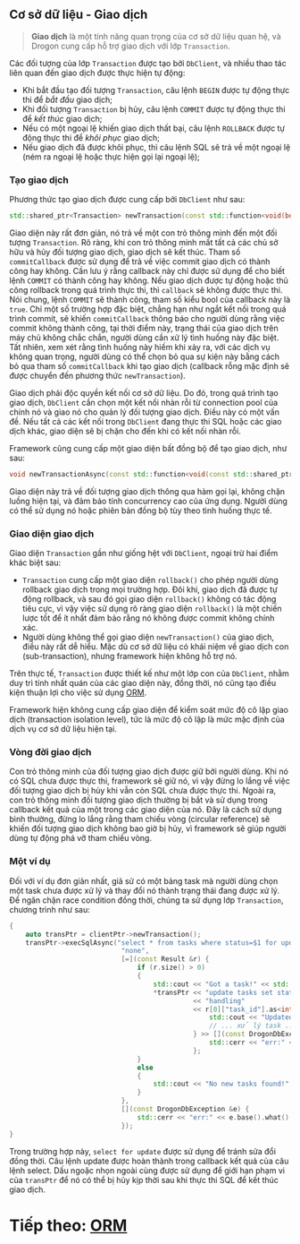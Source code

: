 ## Cơ sở dữ liệu - Giao dịch

> **Giao dịch** là một tính năng quan trọng của cơ sở dữ liệu quan hệ, và Drogon cung cấp hỗ trợ giao dịch với lớp `Transaction`.

Các đối tượng của lớp `Transaction` được tạo bởi `DbClient`, và nhiều thao tác liên quan đến giao dịch được thực hiện tự động:

- Khi bắt đầu tạo đối tượng `Transaction`, câu lệnh `BEGIN` được tự động thực thi để *bắt đầu* giao dịch;
- Khi đối tượng `Transaction` bị hủy, câu lệnh `COMMIT` được tự động thực thi để *kết thúc* giao dịch;
- Nếu có một ngoại lệ khiến giao dịch thất bại, câu lệnh `ROLLBACK` được tự động thực thi để *khôi phục* giao dịch;
- Nếu giao dịch đã được khôi phục, thì câu lệnh SQL sẽ trả về một ngoại lệ (ném ra ngoại lệ hoặc thực hiện gọi lại ngoại lệ);

### Tạo giao dịch

Phương thức tạo giao dịch được cung cấp bởi `DbClient` như sau:

```c++
std::shared_ptr<Transaction> newTransaction(const std::function<void(bool)> &commitCallback = std::function<void(bool)>())
```

Giao diện này rất đơn giản, nó trả về một con trỏ thông minh đến một đối tượng `Transaction`. Rõ ràng, khi con trỏ thông minh mất tất cả các chủ sở hữu và hủy đối tượng giao dịch, giao dịch sẽ kết thúc. Tham số `commitCallback` được sử dụng để trả về việc commit giao dịch có thành công hay không. Cần lưu ý rằng callback này chỉ được sử dụng để cho biết lệnh `COMMIT` có thành công hay không. Nếu giao dịch được tự động hoặc thủ công rollback trong quá trình thực thi, thì `callback` sẽ không được thực thi. Nói chung, lệnh `COMMIT` sẽ thành công, tham số kiểu bool của callback này là `true`. Chỉ một số trường hợp đặc biệt, chẳng hạn như ngắt kết nối trong quá trình commit, sẽ khiến `commitCallback` thông báo cho người dùng rằng việc commit không thành công, tại thời điểm này, trạng thái của giao dịch trên máy chủ không chắc chắn, người dùng cần xử lý tình huống này đặc biệt. Tất nhiên, xem xét rằng tình huống này hiếm khi xảy ra, với các dịch vụ không quan trọng, người dùng có thể chọn bỏ qua sự kiện này bằng cách bỏ qua tham số `commitCallback` khi tạo giao dịch (callback rỗng mặc định sẽ được chuyển đến phương thức `newTransaction`).

Giao dịch phải độc quyền kết nối cơ sở dữ liệu. Do đó, trong quá trình tạo giao dịch, `DbClient` cần chọn một kết nối nhàn rỗi từ connection pool của chính nó và giao nó cho quản lý đối tượng giao dịch. Điều này có một vấn đề. Nếu tất cả các kết nối trong `DbClient` đang thực thi SQL hoặc các giao dịch khác, giao diện sẽ bị chặn cho đến khi có kết nối nhàn rỗi.

Framework cũng cung cấp một giao diện bất đồng bộ để tạo giao dịch, như sau:

```c++
void newTransactionAsync(const std::function<void(const std::shared_ptr<Transaction> &)> &callback);
```

Giao diện này trả về đối tượng giao dịch thông qua hàm gọi lại, không chặn luồng hiện tại, và đảm bảo tính concurrency cao của ứng dụng. Người dùng có thể sử dụng nó hoặc phiên bản đồng bộ tùy theo tình huống thực tế.

### Giao diện giao dịch

Giao diện `Transaction` gần như giống hệt với `DbClient`, ngoại trừ hai điểm khác biệt sau:

- `Transaction` cung cấp một giao diện `rollback()` cho phép người dùng rollback giao dịch trong mọi trường hợp. Đôi khi, giao dịch đã được tự động rollback, và sau đó gọi giao diện `rollback()` không có tác động tiêu cực, vì vậy việc sử dụng rõ ràng giao diện `rollback()` là một chiến lược tốt để ít nhất đảm bảo rằng nó không được commit không chính xác.
- Người dùng không thể gọi giao diện `newTransaction()` của giao dịch, điều này rất dễ hiểu. Mặc dù cơ sở dữ liệu có khái niệm về giao dịch con (sub-transaction), nhưng framework hiện không hỗ trợ nó.

Trên thực tế, `Transaction` được thiết kế như một lớp con của `DbClient`, nhằm duy trì tính nhất quán của các giao diện này, đồng thời, nó cũng tạo điều kiện thuận lợi cho việc sử dụng [ORM](VI-08-3-Database-ORM).

Framework hiện không cung cấp giao diện để kiểm soát mức độ cô lập giao dịch (transaction isolation level), tức là mức độ cô lập là mức mặc định của dịch vụ cơ sở dữ liệu hiện tại.

### Vòng đời giao dịch

Con trỏ thông minh của đối tượng giao dịch được giữ bởi người dùng. Khi nó có SQL chưa được thực thi, framework sẽ giữ nó, vì vậy đừng lo lắng về việc đối tượng giao dịch bị hủy khi vẫn còn SQL chưa được thực thi. Ngoài ra, con trỏ thông minh đối tượng giao dịch thường bị bắt và sử dụng trong callback kết quả của một trong các giao diện của nó. Đây là cách sử dụng bình thường, đừng lo lắng rằng tham chiếu vòng (circular reference) sẽ khiến đối tượng giao dịch không bao giờ bị hủy, vì framework sẽ giúp người dùng tự động phá vỡ tham chiếu vòng.

### Một ví dụ

Đối với ví dụ đơn giản nhất, giả sử có một bảng task mà người dùng chọn một task chưa được xử lý và thay đổi nó thành trạng thái đang được xử lý. Để ngăn chặn race condition đồng thời, chúng ta sử dụng lớp `Transaction`, chương trình như sau:

```c++
{
    auto transPtr = clientPtr->newTransaction();
    transPtr->execSqlAsync("select * from tasks where status=$1 for update order by time",
                            "none",
                            [=](const Result &r) {
                                if (r.size() > 0)
                                {
                                    std::cout << "Got a task!" << std::endl;
                                    *transPtr << "update tasks set status=$1 where task_id=$2"
                                              << "handling"
                                              << r[0]["task_id"].as<int64_t>() >> [](const Result &r) {
                                                  std::cout << "Updated!";
                                                  // ... xử lý task ...
                                              } >> [](const DrogonDbException &e) {
                                                  std::cerr << "err:" << e.base().what() << std::endl;
                                              };
                                }
                                else
                                {
                                    std::cout << "No new tasks found!" << std::endl;
                                }
                            },
                            [](const DrogonDbException &e) {
                                std::cerr << "err:" << e.base().what() << std::endl;
                            });
}
```

Trong trường hợp này, `select for update` được sử dụng để tránh sửa đổi đồng thời. Câu lệnh update được hoàn thành trong callback kết quả của câu lệnh select. Dấu ngoặc nhọn ngoài cùng được sử dụng để giới hạn phạm vi của `transPtr` để nó có thể bị hủy kịp thời sau khi thực thi SQL để kết thúc giao dịch.


# Tiếp theo: [ORM](VI-08-3-Database-ORM)



